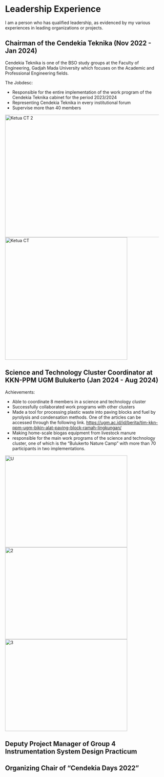 # Leadership Experience
I am a person who has qualified leadership, as evidenced by my various experiences in leading organizations or projects. 

## Chairman of the Cendekia Teknika (Nov 2022 - Jan 2024)
Cendekia Teknika is one of the BSO study groups at the Faculty of Engineering, Gadjah Mada University which focuses on the Academic and Professional Engineering fields.

The Jobdesc:
- Responsible for the entire implementation of the work program of the Cendekia Teknika cabinet for the period 2023/2024
- Representing Cendekia Teknika in every institutional forum
- Supervise more than 40 members

<img src="https://github.com/user-attachments/assets/cf109e4d-ec9d-4385-b1c4-2482a535286e" alt="Ketua CT 2" width="600" height="400"> <img src="https://github.com/user-attachments/assets/e19fea6f-2c5d-46ea-b7f9-067e0a07386e" alt="Ketua CT" width="400" height="400">

## Science and Technology Cluster Coordinator at KKN-PPM UGM Bulukerto (Jan 2024 - Aug 2024)
Achievements:
- Able to coordinate 8 members in a science and technology cluster
- Successfully collaborated work programs with other clusters
- Made a tool for processing plastic waste into paving blocks and fuel by pyrolysis and condensation methods. One of the articles can be accessed through the following link.
  https://ugm.ac.id/id/berita/tim-kkn-ppm-ugm-bikin-alat-paving-block-ramah-lingkungan/
- Making home-scale biogas equipment from livestock manure
- responsible for the main work programs of the science and technology cluster, one of which is the “Bulukerto Nature Camp” with more than 70 participants in two implementations.

<img src="https://github.com/user-attachments/assets/321843d2-2553-4e84-a6c6-b55587a39cf3" alt="U" width="400" height="300"> <img src="https://github.com/user-attachments/assets/ab86e390-c33c-4349-a8a7-a65e58b7446b" alt="2" width="400" height="300"> <img src="https://github.com/user-attachments/assets/95c44a95-c60d-4119-9436-e38a77121738" alt="3" width="400" height="300">

## Deputy Project Manager of Group 4 Instrumentation System Design Practicum


## Organizing Chair of “Cendekia Days 2022”

